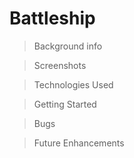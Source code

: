 # Battleship

> Background info

> Screenshots

> Technologies Used

> Getting Started

> Bugs

> Future Enhancements
